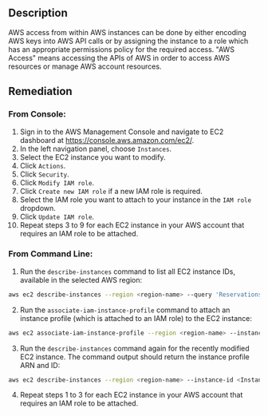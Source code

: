 ## Description

AWS access from within AWS instances can be done by either encoding AWS keys into AWS API calls or by assigning the instance to a role which has an appropriate permissions policy for the required access. "AWS Access" means accessing the APIs of AWS in order to access AWS resources or manage AWS account resources.

## Remediation

### From Console:

1. Sign in to the AWS Management Console and navigate to EC2 dashboard at https://console.aws.amazon.com/ec2/.
2. In the left navigation panel, choose `Instances`.
3. Select the EC2 instance you want to modify.
4. Click `Actions`.
5. Click `Security`.
6. Click `Modify IAM role`.
7. Click `Create new IAM role` if a new IAM role is required.
8. Select the IAM role you want to attach to your instance in the `IAM role` dropdown.
9. Click `Update IAM role`.
10. Repeat steps 3 to 9 for each EC2 instance in your AWS account that requires an IAM role to be attached.

### From Command Line:

1. Run the `describe-instances` command to list all EC2 instance IDs, available in the selected AWS region:

```bash
aws ec2 describe-instances --region <region-name> --query 'Reservations[*].Instances[*].InstanceId'
```

2. Run the `associate-iam-instance-profile` command to attach an instance profile (which is attached to an IAM role) to the EC2 instance:

```bash
aws ec2 associate-iam-instance-profile --region <region-name> --instance-id <Instance-ID> --iam-instance-profile Name="Instance-Profile-Name"
```

3. Run the `describe-instances` command again for the recently modified EC2 instance. The command output should return the instance profile ARN and ID:

```bash
aws ec2 describe-instances --region <region-name> --instance-id <Instance-ID> --query 'Reservations[*].Instances[*].IamInstanceProfile'
```

4. Repeat steps 1 to 3 for each EC2 instance in your AWS account that requires an IAM role to be attached.
